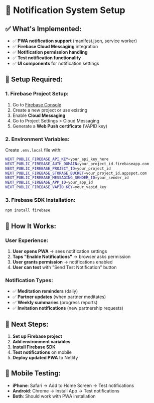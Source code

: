 # 🔔 Notification System Setup

## ✅ **What's Implemented:**
- ✅ **PWA notification support** (manifest.json, service worker)
- ✅ **Firebase Cloud Messaging** integration
- ✅ **Notification permission handling**
- ✅ **Test notification functionality**
- ✅ **UI components** for notification settings

## 🔧 **Setup Required:**

### **1. Firebase Project Setup:**
1. Go to [Firebase Console](https://console.firebase.google.com)
2. Create a new project or use existing
3. Enable **Cloud Messaging**
4. Go to Project Settings > Cloud Messaging
5. Generate a **Web Push certificate** (VAPID key)

### **2. Environment Variables:**
Create `.env.local` file with:
```bash
NEXT_PUBLIC_FIREBASE_API_KEY=your_api_key_here
NEXT_PUBLIC_FIREBASE_AUTH_DOMAIN=your_project_id.firebaseapp.com
NEXT_PUBLIC_FIREBASE_PROJECT_ID=your_project_id
NEXT_PUBLIC_FIREBASE_STORAGE_BUCKET=your_project_id.appspot.com
NEXT_PUBLIC_FIREBASE_MESSAGING_SENDER_ID=your_sender_id
NEXT_PUBLIC_FIREBASE_APP_ID=your_app_id
NEXT_PUBLIC_FIREBASE_VAPID_KEY=your_vapid_key
```

### **3. Firebase SDK Installation:**
```bash
npm install firebase
```

## 📱 **How It Works:**

### **User Experience:**
1. **User opens PWA** → sees notification settings
2. **Taps "Enable Notifications"** → browser asks permission
3. **User grants permission** → notifications enabled
4. **User can test** with "Send Test Notification" button

### **Notification Types:**
- ✅ **Meditation reminders** (daily)
- ✅ **Partner updates** (when partner meditates)
- ✅ **Weekly summaries** (progress reports)
- ✅ **Invitation notifications** (new partnership requests)

## 🚀 **Next Steps:**
1. **Set up Firebase project**
2. **Add environment variables**
3. **Install Firebase SDK**
4. **Test notifications** on mobile
5. **Deploy updated PWA** to Netlify

## 📱 **Mobile Testing:**
- **iPhone**: Safari → Add to Home Screen → Test notifications
- **Android**: Chrome → Install App → Test notifications
- **Both**: Should work with PWA installation
